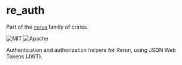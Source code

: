 # re_auth

Part of the [`rerun`](https://github.com/rerun-io/rerun) family of crates.

![MIT](https://img.shields.io/badge/license-MIT-blue.svg)
![Apache](https://img.shields.io/badge/license-Apache-blue.svg)

Authentication and authorization helpers for Rerun, using JSON Web Tokens (JWT).
